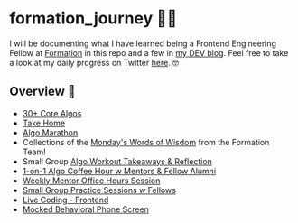 # formation_journey 💪🏼
I will be documenting what I have learned being a Frontend Engineering Fellow at [Formation](https://formation.dev/) in this repo and a few in [my DEV blog](https://dev.to/ngl4). Feel free to take a look at my daily progress on Twitter [here](https://twitter.com/BCStory2). 🤓

## Overview 📝
* [30+ Core Algos](https://github.com/ngl4/formation_journey/tree/main/CoreAlgos)
* [Take Home](https://github.com/ngl4/formation_journey/tree/main/TakeHome) 
* [Algo Marathon](https://github.com/ngl4/formation_journey/tree/main/AlgoMarathon)
* Collections of the [Monday's Words of Wisdom](https://github.com/ngl4/formation_journey/tree/main/WordsOfWisdom) from the Formation Team!
* Small Group [Algo Workout Takeaways & Reflection](https://github.com/ngl4/formation_journey/tree/main/AlgoWorkout)
* [1-on-1 Algo Coffee Hour w Mentors & Fellow Alumni](https://github.com/ngl4/formation_journey/tree/main/1-on-1-w-Mentor)
* [Weekly Mentor Office Hours Session](https://github.com/ngl4/formation_journey/tree/main/Weekly%20Gather%20Mentor%20Office%20Hours)
* [Small Group Practice Sessions w Fellows](https://github.com/ngl4/formation_journey/tree/main/SmallGroupPractice)
* [Live Coding - Frontend](https://github.com/ngl4/formation_journey/tree/main/LiveCoding)
* [Mocked Behavioral Phone Screen](https://github.com/ngl4/formation_journey/tree/main/MockedBehavioralPhoneScreen)


